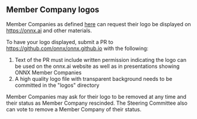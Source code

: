 ## Member Company logos

Member Companies as defined [here](https://github.com/onnx/onnx/tree/prasanthpul-patch-3/community#community-roles) can request their logo be displayed on https://onnx.ai and other materials.

To have your logo displayed, submit a PR to https://github.com/onnx/onnx.github.io with the following:
1. Text of the PR must include written permission indicating the logo can be used on the onnx.ai website as well as in presentations showing ONNX Member Companies
2. A high quality logo file with transparent background needs to be committed in the "logos" directory

Member Companies may ask for their logo to be removed at any time and their status as Member Company rescinded. The Steering Committee also can vote to remove a Member Company of their status.
